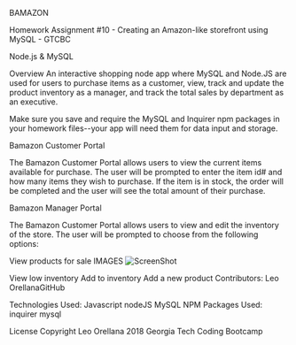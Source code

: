 BAMAZON

Homework Assignment #10 - Creating an Amazon-like storefront using MySQL - GTCBC

Node.js & MySQL

Overview
An interactive shopping node app where MySQL and Node.JS are used for users to purchase items as a customer, view, track and update the product inventory as a manager, and track the total sales by department as an executive.

Make sure you save and require the MySQL and Inquirer npm packages in your homework files--your app will need them for data input and storage.

Bamazon Customer Portal

The Bamazon Customer Portal allows users to view the current items available for purchase. The user will be prompted to enter the item id# and how many items they wish to purchase. If the item is in stock, the order will be completed and the user will see the total amount of their purchase.

Bamazon Manager Portal

The Bamazon Customer Portal allows users to view and edit the inventory of the store. The user will be prompted to choose from the following options:

View products for sale IMAGES
![ScreenShot](https://raw.github.com/lorella17/bamazon/master/bamazoncustomer_app.png?raw=true)

View low inventory
Add to inventory
Add a new product
Contributors:
Leo OrellanaGitHub

Technologies Used:
Javascript
nodeJS
MySQL
NPM Packages Used:
inquirer
mysql


License
Copyright Leo Orellana 2018 Georgia Tech Coding Bootcamp
